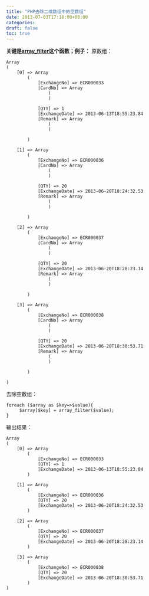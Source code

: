 ```yaml
---
title: "PHP去除二维数组中的空数组"
date: 2013-07-03T17:10:00+08:00
categories: 
draft: false
toc: true
---
```


**关键是[array_filter](http://www.w3school.com.cn/php/func_array_filter.asp)这个函数；例子：** 原数组： 
    
    
    Array
    (
        [0] => Array
            (
                [ExchangeNo] => ECR000033
                [CardNo] => Array
                    (
                    )
    
                [QTY] => 1
                [ExchangeDate] => 2013-06-13T18:55:23.84
                [Remark] => Array
                    (
                    )
    
            )
    
        [1] => Array
            (
                [ExchangeNo] => ECR000036
                [CardNo] => Array
                    (
                    )
    
                [QTY] => 20
                [ExchangeDate] => 2013-06-20T18:24:32.53
                [Remark] => Array
                    (
                    )
    
            )
    
        [2] => Array
            (
                [ExchangeNo] => ECR000037
                [CardNo] => Array
                    (
                    )
    
                [QTY] => 20
                [ExchangeDate] => 2013-06-20T18:28:23.14
                [Remark] => Array
                    (
                    )
    
            )
    
        [3] => Array
            (
                [ExchangeNo] => ECR000038
                [CardNo] => Array
                    (
                    )
    
                [QTY] => 20
                [ExchangeDate] => 2013-06-20T18:30:53.71
                [Remark] => Array
                    (
                    )
    
            )
    
    )

去除空数组： 
    
    
    foreach ($array as $key=>$value){
    	 $array[$key] = array_filter($value);
    }

输出结果： 
    
    
    Array
    (
        [0] => Array
            (
                [ExchangeNo] => ECR000033
                [QTY] => 1
                [ExchangeDate] => 2013-06-13T18:55:23.84
            )
    
        [1] => Array
            (
                [ExchangeNo] => ECR000036
                [QTY] => 20
                [ExchangeDate] => 2013-06-20T18:24:32.53
            )
    
        [2] => Array
            (
                [ExchangeNo] => ECR000037
                [QTY] => 20
                [ExchangeDate] => 2013-06-20T18:28:23.14
            )
    
        [3] => Array
            (
                [ExchangeNo] => ECR000038
                [QTY] => 20
                [ExchangeDate] => 2013-06-20T18:30:53.71
            )
    )